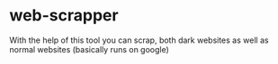 # web-scrapper
With the help of this tool you can scrap, both dark websites as well as normal websites (basically runs on google)
